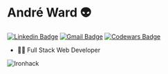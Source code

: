 # André Ward 👽


[![Linkedin Badge](https://img.shields.io/badge/-LinkedIn-blue?style=flat-square&logo=Linkedin&logoColor=white&link=https://www.linkedin.com/in/wardandre/)](https://www.linkedin.com/in/wardandre/)
[![Gmail Badge](https://img.shields.io/badge/-Gmail-c14438?style=flat-square&logo=Gmail&logoColor=white&link=mailto:andre.ward62@gmail.com)](mailto:andre.ward62@gmail.com)
[![Codewars Badge](https://www.codewars.com/users/WardAndre/badges/small)](https://www.codewars.com/users/WardAndre)


- 👨‍💻 Full Stack Web Developer








![Ironhack](https://api.accredible.com/v1/frontend/credential_website_embed_image/badge/20073770)
